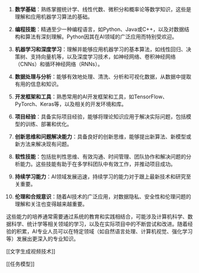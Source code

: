 

1. **数学基础**：熟练掌握统计学、线性代数、微积分和概率论等数学知识，这些是理解和应用机器学习算法的基础。
    
2. **编程技能**：精通至少一种编程语言，如Python、Java或C++，以及对数据结构和算法有深刻理解。Python因其在AI领域的广泛应用而特别受欢迎。
    
3. **机器学习和深度学习**：理解并能够应用机器学习的基本算法，如线性回归、决策树、支持向量机等，以及深度学习技术，如神经网络、卷积神经网络（CNNs）和循环神经网络（RNNs）。
    
4. **数据处理与分析**：能够有效地处理、清洗、分析和可视化数据，从数据中提取有用的信息和知识。
    
5. **开发框架和工具**：熟悉常用的AI开发框架和工具，如TensorFlow、PyTorch、Keras等，以及相关的开发环境和库。
    
6. **项目经验**：具备实际项目经验，能够将理论知识应用于解决实际问题，包括模型的训练、部署和优化。
    
7. **创新思维和问题解决能力**：具备良好的创新思维，能够提出新算法、新模型或新方法来解决现有问题。
    
8. **软性技能**：包括批判性思维、有效沟通、时间管理、团队协作和解决问题的分析能力。这些技能有助于在多学科团队中有效工作，并推动项目成功。
    
9. **持续学习能力**：AI领域发展迅速，持续学习的能力对于跟上最新技术和研究至关重要。
    
10. **伦理和合规意识**：随着AI技术的广泛应用，对数据隐私、安全性和伦理问题的理解和关注也变得越来越重要。
    

这些能力的培养通常需要通过系统的教育和实践相结合，可能涉及计算机科学、数据科学、统计学等相关领域的学习，以及在实际项目中的不断尝试和改进。随着经验的积累，AI专业人员可以在特定领域（如自然语言处理、计算机视觉、强化学习等）发展出更深入的专业知识。

[[文字生成视频技术]]


[[任务模型]]